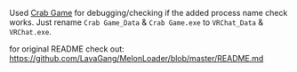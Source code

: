 Used [Crab Game](https://store.steampowered.com/app/1782210/Crab_Game/) for debugging/checking if the added process name check works. Just rename `Crab Game_Data` & `Crab Game.exe` to `VRChat_Data` & `VRChat.exe`. 

for original README check out: https://github.com/LavaGang/MelonLoader/blob/master/README.md
